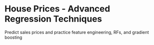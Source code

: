 # House Prices - Advanced Regression Techniques
Predict sales prices and practice feature engineering, RFs, and gradient boosting
